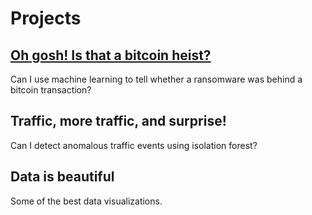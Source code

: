 # Projects
   
## [Oh gosh! Is that a bitcoin heist?](../project/bitcoin-heist/index.md)
Can I use machine learning to tell whether a ransomware was behind a bitcoin transaction?

## Traffic, more traffic, and surprise! 
Can I detect anomalous traffic events using isolation forest? 

## Data is beautiful
Some of the best data visualizations.
